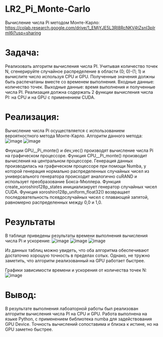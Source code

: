 # LR2_Pi_Monte-Carlo
Вычисление числа Pi методом Монте-Карло: https://colab.research.google.com/drive/1_EMjYJE5L3Rl8RcNKV4tZsnI3pIrmI6j?usp=sharing

# Задача: 
Реализовать алгоритм вычисления числа PI.
Учитывая количество точек N, сгенерируйте случайное распределение в области (0; 0)-(1; 1) и вычислите число используя CPU и GPU. Полученные значения должны быть распечатаны вместе со временем выполнения.
Входные данные: количество точек.
Выходные данные: время выполнения и полученные числа PI.
Реализация должна содержать 2 функции вычисления числа PI: на CPU и на GPU с применением CUDA.

# Реализация:
Вычисление числа Pi осуществляется с использованием вероятностного метода Монте-Карло. Алгоритм данного метода:
![image](https://github.com/Won20/LR2_Pi_Monte-Carlo/assets/102918065/174b7195-2125-476a-a83d-f9155d778b33)
![image](https://github.com/Won20/LR2_Pi_Monte-Carlo/assets/102918065/a2d20db7-dc72-44df-86b0-ab0db5c48dd9)

Фнукции GPU__Pi_monte() и dev_vec() производят вычисление числа Pi на графическом процессоре. Функция CPU__Pi_monte() производит вычисления на центральном процессоре.
Генерация данных производилась на графическом процессоре при помощи Numba, у которой генерация  нормально распределенных случайных чисел из универсального генератора происходит аналогично  cuRAND и использует преобразование Бокса-Мюллера. Функция create_xoroshiro128p_states инициализирует генератор случайных чисел CUDA. Функция xoroshiro128p_uniform_float32() возвращает последовательность псевдослучайных чисел с плавающей запятой, равномерно распределенных между 0,0 и 1,0.

# Результаты
В таблице приведены результаты времени выполнения вычисления числа Pi и ускорение:
![image](https://github.com/Won20/LR2_Pi_Monte-Carlo/assets/102918065/ab46bace-a9ea-460d-a87e-e801ddb13c07) ![image](https://github.com/Won20/LR2_Pi_Monte-Carlo/assets/102918065/46af3ddc-398b-4f90-b980-0062b894a887) ![image](https://github.com/Won20/LR2_Pi_Monte-Carlo/assets/102918065/3f1cbb9d-fd37-4736-96e4-b274e64f2e29)

Из данных таблиц можно увидеть, что оба алгоритма обеспечивают достаточно хорошую точность в пределах сотых.
Однако, не тружно заметить, что алгоритм реализованный на GPU работает быстрее.

Графики зависимости времени и ускорения от количества точек N:
![image](https://github.com/Won20/LR2_Pi_Monte-Carlo/assets/102918065/e6ac47f7-4d2a-410c-be4f-122c2e75d97b)

# Вывод:
В результате выполнения лабоаторной работы был реализован алгоритм вычисления числа PI на CPU и GPU. Работа выполнена на языке Python, с применением библиотека numba для задействования GPU Device. Точность вычислений сопоставима и близка к истине, но на GPU заметно быстрее.












